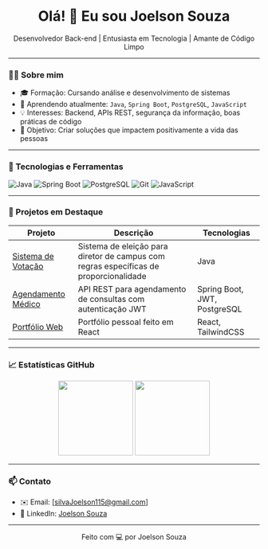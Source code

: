 <h1 align="center">Olá! 👋 Eu sou Joelson Souza</h1>

<p align="center">
  Desenvolvedor Back-end | Entusiasta em Tecnologia | Amante de Código Limpo
</p>

---

### 🧑‍💻 Sobre mim
- 🎓 Formação: Cursando análise e desenvolvimento de sistemas
- 🌱 Aprendendo atualmente: `Java`, `Spring Boot`, `PostgreSQL`, `JavaScript`
- 💡 Interesses: Backend, APIs REST, segurança da informação, boas práticas de código
- 🎯 Objetivo: Criar soluções que impactem positivamente a vida das pessoas

---

### 🚀 Tecnologias e Ferramentas

![Java](https://img.shields.io/badge/-Java-007396?style=for-the-badge&logo=java&logoColor=white)
![Spring Boot](https://img.shields.io/badge/-Spring%20Boot-6DB33F?style=for-the-badge&logo=spring-boot&logoColor=white)
![PostgreSQL](https://img.shields.io/badge/-PostgreSQL-336791?style=for-the-badge&logo=postgresql&logoColor=white)
![Git](https://img.shields.io/badge/-Git-F05032?style=for-the-badge&logo=git&logoColor=white)
![JavaScript](https://img.shields.io/badge/-JavaScript-F7DF1E?style=for-the-badge&logo=javascript&logoColor=black)

---

### 📌 Projetos em Destaque

| Projeto | Descrição | Tecnologias |
|--------|-----------|-------------|
| [Sistema de Votação](https://github.com/seuusuario/sistema-votacao) | Sistema de eleição para diretor de campus com regras específicas de proporcionalidade | Java |
| [Agendamento Médico](https://github.com/seuusuario/agenda-medica) | API REST para agendamento de consultas com autenticação JWT | Spring Boot, JWT, PostgreSQL |
| [Portfólio Web](https://github.com/seuusuario/portfolio) | Portfólio pessoal feito em React | React, TailwindCSS |

---

### 📈 Estatísticas GitHub

<p align="center">
  <img height="150em" src="https://github-readme-stats.vercel.app/api?username=seuusuario&show_icons=true&theme=dracula&count_private=true"/>
  <img height="150em" src="https://github-readme-stats.vercel.app/api/top-langs/?username=seuusuario&layout=compact&langs_count=7&theme=dracula"/>
</p>

---

### 📫 Contato

- ✉️ Email: [silvaJoelson115@gmail.com]
- 💼 LinkedIn: [Joelson Souza](www.linkedin.com/in/joelson-souza-2a950a344)


---

<p align="center">Feito com 💻 por Joelson Souza</p>
